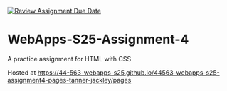 [![Review Assignment Due Date](https://classroom.github.com/assets/deadline-readme-button-22041afd0340ce965d47ae6ef1cefeee28c7c493a6346c4f15d667ab976d596c.svg)](https://classroom.github.com/a/R-tv1cng)
# WebApps-S25-Assignment-4
A practice assignment for HTML with CSS

Hosted at https://44-563-webapps-s25.github.io/44563-webapps-s25-assignment4-pages-tanner-jackley/pages